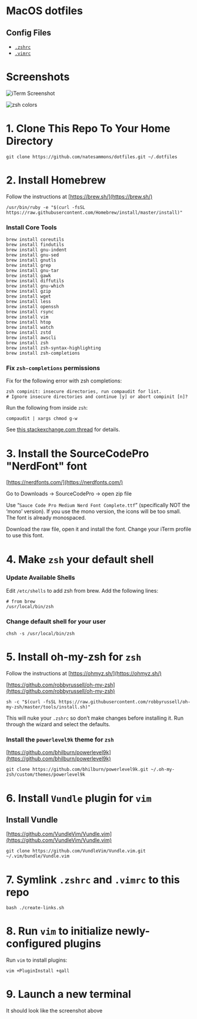 # MacOS dotfiles

## Config Files
* [`.zshrc`](zshrc)
* [`.vimrc`](vimrc)

# Screenshots

![iTerm Screenshot](.doc/iterm_screenshot.png "iTerm Screenshot")

![zsh colors](.doc/zsh_colors.png "zsh colors")


# 1. Clone This Repo To Your Home Directory

```
git clone https://github.com/natesammons/dotfiles.git ~/.dotfiles
```

# 2. Install Homebrew
Follow the instructions at [https://brew.sh/](https://brew.sh/)

```
/usr/bin/ruby -e "$(curl -fsSL https://raw.githubusercontent.com/Homebrew/install/master/install)"
```

### Install Core Tools

```
brew install coreutils
brew install findutils
brew install gnu-indent
brew install gnu-sed
brew install gnutls
brew install grep
brew install gnu-tar
brew install gawk
brew install diffutils
brew install gnu-which
brew install gzip
brew install wget
brew install less
brew install openssh
brew install rsync
brew install vim
brew install htop
brew install watch
brew install zstd
brew install awscli
brew install zsh
brew install zsh-syntax-highlighting
brew install zsh-completions
```

### Fix `zsh-completions` permissions

Fix for the following error with zsh completions:

```
zsh compinit: insecure directories, run compaudit for list.
# Ignore insecure directories and continue [y] or abort compinit [n]?
```

Run the following from inside `zsh`:

```
compaudit | xargs chmod g-w
```

See [this stackexchange.com thread](https://unix.stackexchange.com/questions/383365/zsh-compinit-insecure-directories-run-compaudit-for-list) for details.


# 3. Install the SourceCodePro "NerdFont" font

[https://nerdfonts.com/](https://nerdfonts.com/)

Go to Downloads -> SourceCodePro -> open zip file

Use “`Sauce Code Pro Medium Nerd Font Complete.ttf`” (specifically NOT the ‘mono’ version).
If you use the mono version, the icons will be too small.  The font is already monospaced.

Download the raw file, open it and install the font.  Change your iTerm profile to use this font.

# 4. Make `zsh` your default shell

### Update Available Shells
Edit `/etc/shells` to add zsh from brew.  Add the following lines:

```
# from brew
/usr/local/bin/zsh
```

### Change default shell for your user

```
chsh -s /usr/local/bin/zsh
```


# 5. Install oh-my-zsh for `zsh`

Follow the instructions at [https://ohmyz.sh/](https://ohmyz.sh/)

[https://github.com/robbyrussell/oh-my-zsh](https://github.com/robbyrussell/oh-my-zsh)

```
sh -c "$(curl -fsSL https://raw.githubusercontent.com/robbyrussell/oh-my-zsh/master/tools/install.sh)"
```

This will nuke your `.zshrc` so don’t make changes before installing it.  Run through the wizard and select the defaults.


### Install the `powerlevel9k` theme for `zsh`

[https://github.com/bhilburn/powerlevel9k](https://github.com/bhilburn/powerlevel9k)

```
git clone https://github.com/bhilburn/powerlevel9k.git ~/.oh-my-zsh/custom/themes/powerlevel9k
```


# 6. Install `Vundle` plugin for `vim`

## Install Vundle

[https://github.com/VundleVim/Vundle.vim](https://github.com/VundleVim/Vundle.vim)

```
git clone https://github.com/VundleVim/Vundle.vim.git ~/.vim/bundle/Vundle.vim
```

# 7. Symlink `.zshrc` and `.vimrc` to this repo

```
bash ./create-links.sh
```

# 8. Run `vim` to initialize newly-configured plugins


Run `vim` to install plugins:

```
vim +PluginInstall +qall
```

# 9. Launch a new terminal

It should look like the screenshot above
